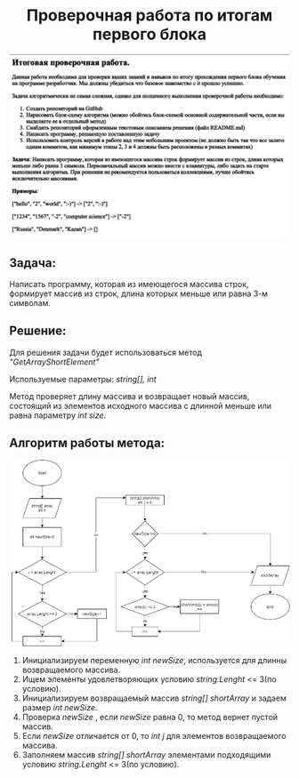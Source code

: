 
<center> 
<h1> Проверочная работа по итогам первого блока</h2>
</center>

![Task Description](Task.png)

## Задача:
Написать программу, которая из имеющегося массива строк, формирует массив из строк, длина которых меньше или равна 3-м символам.

## Решение:

Для решения задачи будет использоваться метод *"GetArrayShortElement"*

Используемые параметры: *string[], int*

Метод проверяет длину массива и возвращает новый массив, состоящий из элементов исходного массива с длинной меньше или равна параметру *int size*.

## Алгоритм работы метода:

![Блок-схема](diagram.png)
1. Инициализируем переменную *int newSize*, используется для длинны возвращаемого массива.
2. Ищем элементы удовлетворяющих условию *string.Lenght* <= 3(по условию).
3. Инициализируем возвращаемый массив *string[] shortArray* и задаем размер *int newSize*.
4. Проверка *newSize* , если *newSize* равна 0, то метод вернет пустой массив.
5. Если *newSize* отличается от 0, то *int j* для элементов возвращаемого массива.
6. Заполняем массив *string[] shortArray* элементами подходящими условию *string.Lenght* <= 3(по условию).
